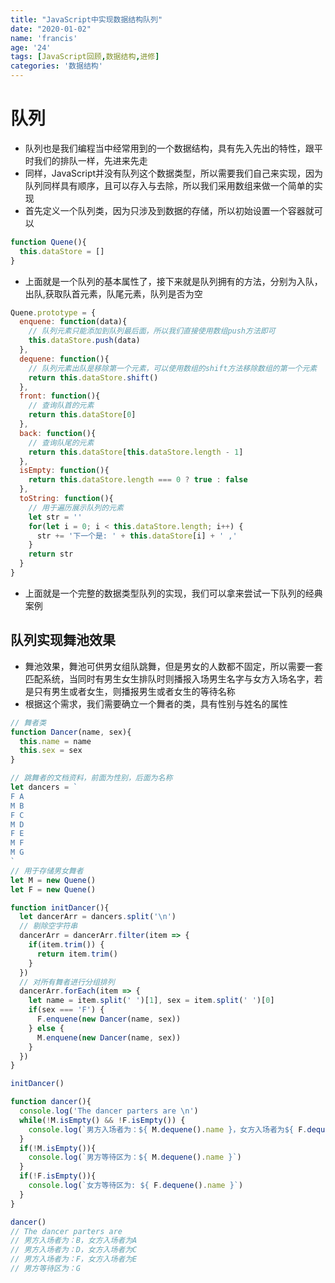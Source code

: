 ```yaml
---
title: "JavaScript中实现数据结构队列"
date: "2020-01-02"
name: 'francis'
age: '24'
tags: [JavaScript回顾,数据结构,进修]
categories: '数据结构'
---
```


# 队列

- 队列也是我们编程当中经常用到的一个数据结构，具有先入先出的特性，跟平时我们的排队一样，先进来先走
- 同样，JavaScript并没有队列这个数据类型，所以需要我们自己来实现，因为队列同样具有顺序，且可以存入与去除，所以我们采用数组来做一个简单的实现
- 首先定义一个队列类，因为只涉及到数据的存储，所以初始设置一个容器就可以

```js
function Quene(){
  this.dataStore = []
}
```

- 上面就是一个队列的基本属性了，接下来就是队列拥有的方法，分别为入队，出队,获取队首元素，队尾元素，队列是否为空

<!--more-->

```js
Quene.prototype = {
  enquene: function(data){
    // 队列元素只能添加到队列最后面，所以我们直接使用数组push方法即可
    this.dataStore.push(data)
  },
  dequene: function(){
    // 队列元素出队是移除第一个元素，可以使用数组的shift方法移除数组的第一个元素
    return this.dataStore.shift()
  },
  front: function(){
    // 查询队首的元素
    return this.dataStore[0]
  },
  back: function(){
    // 查询队尾的元素
    return this.dataStore[this.dataStore.length - 1]
  },
  isEmpty: function(){
    return this.dataStore.length === 0 ? true : false
  },
  toString: function(){
    // 用于遍历展示队列的元素
    let str = ''
    for(let i = 0; i < this.dataStore.length; i++) {
      str += '下一个是: ' + this.dataStore[i] + ' ,'
    }
    return str
  }
}
```

- 上面就是一个完整的数据类型队列的实现，我们可以拿来尝试一下队列的经典案例

## 队列实现舞池效果

- 舞池效果，舞池可供男女组队跳舞，但是男女的人数都不固定，所以需要一套匹配系统，当同时有男生女生排队时则播报入场男生名字与女方入场名字，若是只有男生或者女生，则播报男生或者女生的等待名称
- 根据这个需求，我们需要确立一个舞者的类，具有性别与姓名的属性
  
```js
// 舞者类
function Dancer(name, sex){
  this.name = name
  this.sex = sex
}

// 跳舞者的文档资料，前面为性别，后面为名称
let dancers = `
F A
M B
F C
M D
F E
M F
M G
`
// 用于存储男女舞者
let M = new Quene()
let F = new Quene()

function initDancer(){
  let dancerArr = dancers.split('\n')
  // 剔除空字符串
  dancerArr = dancerArr.filter(item => {
    if(item.trim()) {
      return item.trim()
    }
  })
  // 对所有舞者进行分组排列
  dancerArr.forEach(item => {
    let name = item.split(' ')[1], sex = item.split(' ')[0]
    if(sex === 'F') {
      F.enquene(new Dancer(name, sex))
    } else {
      M.enquene(new Dancer(name, sex))
    }
  })
}

initDancer()

function dancer(){
  console.log('The dancer parters are \n')
  while(!M.isEmpty() && !F.isEmpty()) {
    console.log(`男方入场者为：${ M.dequene().name }，女方入场者为${ F.dequene().name }`)
  }
  if(!M.isEmpty()){
    console.log(`男方等待区为：${ M.dequene().name }`)
  }
  if(!F.isEmpty()){
    console.log(`女方等待区为: ${ F.dequene().name }`)
  }
}

dancer()
// The dancer parters are 
// 男方入场者为：B，女方入场者为A
// 男方入场者为：D，女方入场者为C
// 男方入场者为：F，女方入场者为E
// 男方等待区为：G

```



